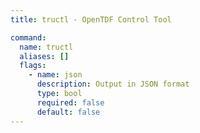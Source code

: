 ```yaml
---
title: tructl - OpenTDF Control Tool

command:
  name: tructl
  aliases: []
  flags:
    - name: json
      description: Output in JSON format
      type: bool
      required: false
      default: false
---
```

